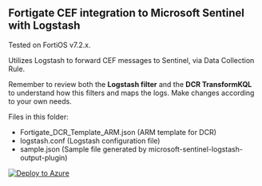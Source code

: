 ## Fortigate CEF integration to Microsoft Sentinel with Logstash

Tested on FortiOS v7.2.x.

Utilizes Logstash to forward CEF messages to Sentinel, via Data Collection Rule. 

Remember to review both the **Logstash filter** and the **DCR TransformKQL** to understand how this filters and maps the logs. Make changes according to your own needs.

Files in this folder:
- Fortigate_DCR_Template_ARM.json (ARM template for DCR) 
- logstash.conf (Logstash configuration file)
- sample.json (Sample file generated by microsoft-sentinel-logstash-output-plugin)


[![Deploy to Azure](https://aka.ms/deploytoazurebutton)](https://portal.azure.com/#create/Microsoft.Template/uri/https%3A%2F%2Fraw.githubusercontent.com%2Fmikoiv%2FMicrosoftSentinel-Logstash-DCRs%2Fmain%2FFortigate%2FFortigate_DCR_Template_ARM.json)
